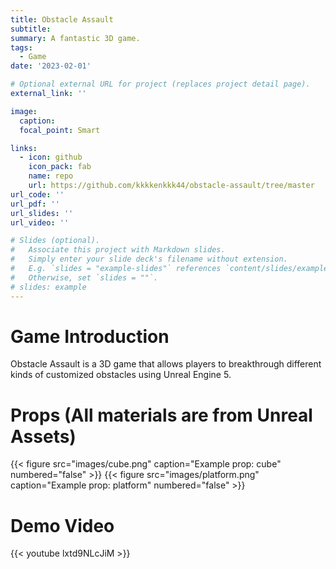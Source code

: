 ```yaml
---
title: Obstacle Assault
subtitle: 
summary: A fantastic 3D game.
tags:
  - Game
date: '2023-02-01'

# Optional external URL for project (replaces project detail page).
external_link: ''

image:
  caption: 
  focal_point: Smart

links:
  - icon: github
    icon_pack: fab
    name: repo
    url: https://github.com/kkkkenkkk44/obstacle-assault/tree/master
url_code: ''
url_pdf: ''
url_slides: ''
url_video: ''

# Slides (optional).
#   Associate this project with Markdown slides.
#   Simply enter your slide deck's filename without extension.
#   E.g. `slides = "example-slides"` references `content/slides/example-slides.md`.
#   Otherwise, set `slides = ""`.
# slides: example
---
```


# Game Introduction
Obstacle Assault is a 3D game that allows players to breakthrough different kinds of customized obstacles using Unreal Engine 5.

# Props (All materials are from Unreal Assets)
{{< figure src="images/cube.png" caption="Example prop: cube" numbered="false" >}}
{{< figure src="images/platform.png" caption="Example prop: platform" numbered="false" >}}

# Demo Video
{{< youtube lxtd9NLcJiM >}}